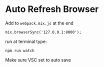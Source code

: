 
# Auto Refresh Browser 

Add to `webpack.mix.js` at the end 

    mix.browserSync('127.0.0.1:8000');

run at terminal type: 

    npm run watch

Make sure VSC set to auto save
